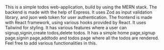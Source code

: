 This is a simple todos web-application, build by using the MERN stack.
The backend is made with the help of Express.
It uses Zod as input validation library, and json web token for user authentication.
The frontend is made with React framework, using various hooks provided by React.
It uses Tailwind for styling.
It has various features where a user can signup,signin,create todos,delete todos.
It has a simple home page,signup page,signin page,addtodo and todos page where all the todos are rendered.
Feel free to add various functionalities in this.
